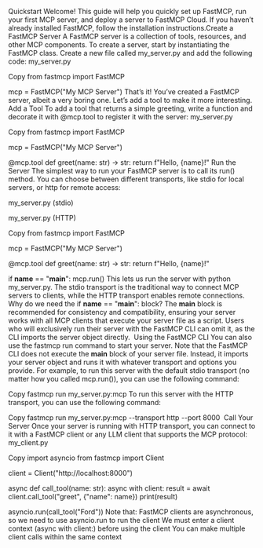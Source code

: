 Quickstart
Welcome! This guide will help you quickly set up FastMCP, run your first MCP server, and deploy a server to FastMCP Cloud.
If you haven’t already installed FastMCP, follow the installation instructions.
​
Create a FastMCP Server
A FastMCP server is a collection of tools, resources, and other MCP components. To create a server, start by instantiating the FastMCP class.
Create a new file called my_server.py and add the following code:
my_server.py

Copy
from fastmcp import FastMCP

mcp = FastMCP("My MCP Server")
That’s it! You’ve created a FastMCP server, albeit a very boring one. Let’s add a tool to make it more interesting.
​
Add a Tool
To add a tool that returns a simple greeting, write a function and decorate it with @mcp.tool to register it with the server:
my_server.py

Copy
from fastmcp import FastMCP

mcp = FastMCP("My MCP Server")

@mcp.tool
def greet(name: str) -> str:
    return f"Hello, {name}!"
​
Run the Server
The simplest way to run your FastMCP server is to call its run() method. You can choose between different transports, like stdio for local servers, or http for remote access:

my_server.py (stdio)

my_server.py (HTTP)

Copy
from fastmcp import FastMCP

mcp = FastMCP("My MCP Server")

@mcp.tool
def greet(name: str) -> str:
    return f"Hello, {name}!"

if __name__ == "__main__":
    mcp.run()
This lets us run the server with python my_server.py. The stdio transport is the traditional way to connect MCP servers to clients, while the HTTP transport enables remote connections.
Why do we need the if __name__ == "__main__": block?
The __main__ block is recommended for consistency and compatibility, ensuring your server works with all MCP clients that execute your server file as a script. Users who will exclusively run their server with the FastMCP CLI can omit it, as the CLI imports the server object directly.
​
Using the FastMCP CLI
You can also use the fastmcp run command to start your server. Note that the FastMCP CLI does not execute the __main__ block of your server file. Instead, it imports your server object and runs it with whatever transport and options you provide.
For example, to run this server with the default stdio transport (no matter how you called mcp.run()), you can use the following command:

Copy
fastmcp run my_server.py:mcp
To run this server with the HTTP transport, you can use the following command:

Copy
fastmcp run my_server.py:mcp --transport http --port 8000
​
Call Your Server
Once your server is running with HTTP transport, you can connect to it with a FastMCP client or any LLM client that supports the MCP protocol:
my_client.py

Copy
import asyncio
from fastmcp import Client

client = Client("http://localhost:8000")

async def call_tool(name: str):
    async with client:
        result = await client.call_tool("greet", {"name": name})
        print(result)

asyncio.run(call_tool("Ford"))
Note that:
FastMCP clients are asynchronous, so we need to use asyncio.run to run the client
We must enter a client context (async with client:) before using the client
You can make multiple client calls within the same context